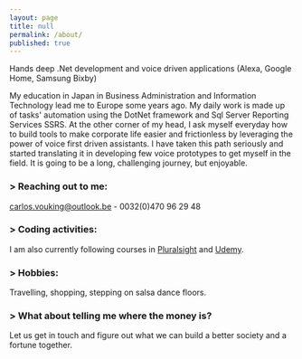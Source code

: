 ```yaml
---
layout: page
title: null
permalink: /about/
published: true
---
```


Hands deep .Net development and voice driven applications (Alexa, Google Home, Samsung Bixby)

   My education in Japan in Business Administration and Information Technology lead me to Europe some years ago.  My daily work is made up of tasks' automation using the DotNet framework and Sql Server Reporting Services SSRS. 
   At the other corner of my head, I ask myself everyday how to build tools to make corporate life easier and frictionless by leveraging the power of voice first driven assistants. I have taken this path seriously and started translating it in developing few voice prototypes to get myself in the field. It is going to be a long, challenging journey, but enjoyable.



### > Reaching out to me:

[carlos.vouking@outlook.be](mailto:carlos.vouking@outlook.be) - 0032(0)470 96 29 48

### > Coding activities:

I am also currently following courses in [Pluralsight](http://pluralsight.com) and [Udemy](http://udemy.com).


### > Hobbies:

Travelling, shopping, stepping on salsa dance floors.



### > What about telling me where the money is?

Let us get in touch and figure out what we can build a better society and a fortune together.
